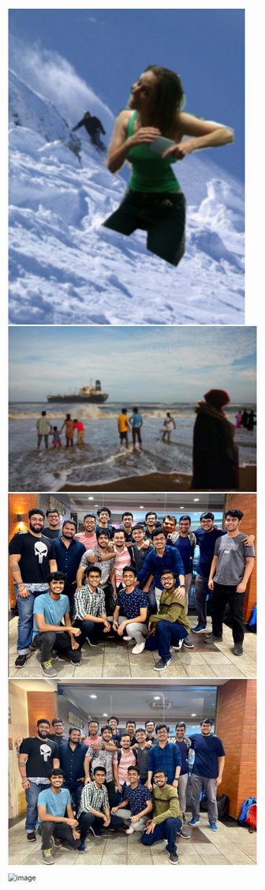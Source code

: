![](test-images/1.png) <br>
![](test-images/2.png) <br>
![](test-images/3.png) <br>
![](test-images/4.png) <br>
<!-- ![](img/5.jpg) <br> -->
![image](https://user-images.githubusercontent.com/62555809/161442450-9336b3ea-c88e-439f-8dfc-7efc29d39da5.png)
<!-- ![image](https://user-images.githubusercontent.com/62555809/161442543-eb38efea-6277-4aca-a8f2-a79506b64faf.png)
![image](https://user-images.githubusercontent.com/62555809/161442615-1efa537c-8998-4a08-97bb-d28b7427a8b0.png)
![image](https://user-images.githubusercontent.com/62555809/161442927-03c30b18-7cf4-4e52-8268-eb3c9cafea70.png)
 -->


